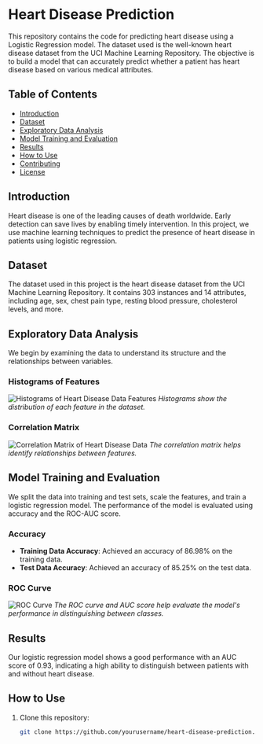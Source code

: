 # Heart Disease Prediction

This repository contains the code for predicting heart disease using a Logistic Regression model. The dataset used is the well-known heart disease dataset from the UCI Machine Learning Repository. The objective is to build a model that can accurately predict whether a patient has heart disease based on various medical attributes.

## Table of Contents
- [Introduction](#introduction)
- [Dataset](#dataset)
- [Exploratory Data Analysis](#exploratory-data-analysis)
- [Model Training and Evaluation](#model-training-and-evaluation)
- [Results](#results)
- [How to Use](#how-to-use)
- [Contributing](#contributing)
- [License](#license)

## Introduction
Heart disease is one of the leading causes of death worldwide. Early detection can save lives by enabling timely intervention. In this project, we use machine learning techniques to predict the presence of heart disease in patients using logistic regression.

## Dataset
The dataset used in this project is the heart disease dataset from the UCI Machine Learning Repository. It contains 303 instances and 14 attributes, including age, sex, chest pain type, resting blood pressure, cholesterol levels, and more.

## Exploratory Data Analysis
We begin by examining the data to understand its structure and the relationships between variables.

### Histograms of Features
![Histograms of Heart Disease Data Features](images/histograms.png)
*Histograms show the distribution of each feature in the dataset.*

### Correlation Matrix
![Correlation Matrix of Heart Disease Data](images/correlation_matrix.png)
*The correlation matrix helps identify relationships between features.*

## Model Training and Evaluation
We split the data into training and test sets, scale the features, and train a logistic regression model. The performance of the model is evaluated using accuracy and the ROC-AUC score.

### Accuracy
- **Training Data Accuracy**: Achieved an accuracy of 86.98% on the training data.
- **Test Data Accuracy**: Achieved an accuracy of 85.25% on the test data.

### ROC Curve
![ROC Curve](images/roc_curve.png)
*The ROC curve and AUC score help evaluate the model's performance in distinguishing between classes.*

## Results
Our logistic regression model shows a good performance with an AUC score of 0.93, indicating a high ability to distinguish between patients with and without heart disease.

## How to Use
1. Clone this repository:
   ```bash
   git clone https://github.com/yourusername/heart-disease-prediction.git
